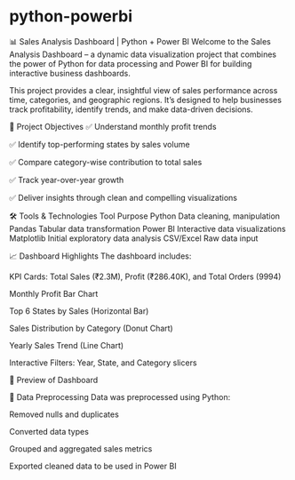 # python-powerbi
📊 Sales Analysis Dashboard | Python + Power BI
Welcome to the Sales Analysis Dashboard – a dynamic data visualization project that combines the power of Python for data processing and Power BI for building interactive business dashboards.

This project provides a clear, insightful view of sales performance across time, categories, and geographic regions. It’s designed to help businesses track profitability, identify trends, and make data-driven decisions.

🚀 Project Objectives
✅ Understand monthly profit trends

✅ Identify top-performing states by sales volume

✅ Compare category-wise contribution to total sales

✅ Track year-over-year growth

✅ Deliver insights through clean and compelling visualizations

🛠️ Tools & Technologies
Tool	Purpose
Python	Data cleaning, manipulation
Pandas	Tabular data transformation
Power BI	Interactive data visualizations
Matplotlib	Initial exploratory data analysis
CSV/Excel	Raw data input

📈 Dashboard Highlights
The dashboard includes:

KPI Cards: Total Sales (₹2.3M), Profit (₹286.40K), and Total Orders (9994)

Monthly Profit Bar Chart

Top 6 States by Sales (Horizontal Bar)

Sales Distribution by Category (Donut Chart)

Yearly Sales Trend (Line Chart)

Interactive Filters: Year, State, and Category slicers

📸 Preview of Dashboard

🧹 Data Preprocessing
Data was preprocessed using Python:

Removed nulls and duplicates

Converted data types

Grouped and aggregated sales metrics

Exported cleaned data to be used in Power BI
